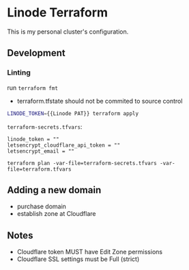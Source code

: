 # Linode Terraform

This is my personal cluster's configuration.

## Development

### Linting

run `terraform fmt`

* terraform.tfstate should not be commited to source control

```bash
LINODE_TOKEN={{Linode PAT}} terraform apply
```

`terraform-secrets.tfvars`:
```
linode_token = ""
letsencrypt_cloudflare_api_token = ""
letsencrypt_email = ""
```

`terraform plan -var-file=terraform-secrets.tfvars -var-file=terraform.tfvars`

## Adding a new domain

* purchase domain
* establish zone at Cloudflare

## Notes
* Cloudflare token MUST have Edit Zone permissions
* Cloudflare SSL settings must be Full (strict)
